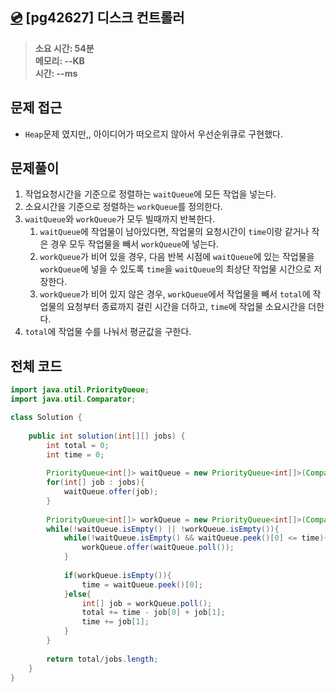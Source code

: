 ## [💿](https://school.programmers.co.kr/learn/courses/30/lessons/42627) [pg42627] 디스크 컨트롤러

> **소요 시간: 54분<br>
> 메모리: --KB<br>
> 시간: --ms**

## 문제 접근
- `Heap`문제 였지만,, 아이디어가 떠오르지 않아서 우선순위큐로 구현했다.
## 문제풀이
1. 작업요청시간을 기준으로 정렬하는 `waitQueue`에 모든 작업을 넣는다.
2. 소요시간을 기준으로 정렬하는 `workQueue`를 정의한다.
3. `waitQueue`와 `workQueue`가 모두 빌때까지 반복한다.
	1. `waitQueue`에 작업물이 남아있다면, 작업물의 요청시간이 `time`이랑 같거나 작은 경우 모두 작업물을 빼서 `workQueue`에 넣는다.
	2. `workQueue`가 비어 있을 경우, 다음 반복 시점에 `waitQueue`에 있는 작업물을 `workQueue`에 넣을 수 있도록 `time`을 `waitQueue`의 최상단 작업물 시간으로 저장한다.
	3. `workQueue`가 비어 있지 않은 경우, `workQueue`에서 작업물을 빼서 `total`에 작업물의 요청부터 종료까지 걸린 시간을 더하고, `time`에 작업물 소요시간을 더한다.
4. `total`에 작업물 수를 나눠서 평균값을 구한다.

## 전체 코드
```java
import java.util.PriorityQueue;
import java.util.Comparator;

class Solution {
    
    public int solution(int[][] jobs) {
        int total = 0;
        int time = 0;
        
        PriorityQueue<int[]> waitQueue = new PriorityQueue<int[]>(Comparator.comparingInt(o -> o[0]));
        for(int[] job : jobs){
            waitQueue.offer(job);
        }
        
        PriorityQueue<int[]> workQueue = new PriorityQueue<int[]>(Comparator.comparingInt(o -> o[1]));
        while(!waitQueue.isEmpty() || !workQueue.isEmpty()){
            while(!waitQueue.isEmpty() && waitQueue.peek()[0] <= time){
                workQueue.offer(waitQueue.poll());
            }
            
            if(workQueue.isEmpty()){
                time = waitQueue.peek()[0];
            }else{
                int[] job = workQueue.poll();
                total += time - job[0] + job[1];
                time += job[1];
            }
        }
        
        return total/jobs.length;
    }
}
```
